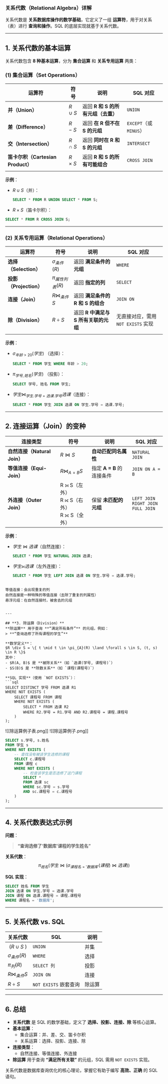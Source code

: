 ### **关系代数（Relational Algebra）详解**
关系代数是 **关系数据库操作的数学基础**，它定义了一组 **运算符**，用于对关系（表）进行 **查询和操作**。SQL 的底层实现就基于关系代数。

---

## **1. 关系代数的基本运算**
关系代数包含 **8 种基本运算**，分为 **集合运算** 和 **关系专用运算** 两类：

### **(1) 集合运算（Set Operations）**
| 运算符                         | 符号           | 说明                     | SQL 对应              |
| --------------------------- | ------------ | ---------------------- | ------------------- |
| **并（Union）**                | $R \cup S$   | 返回 **R 和 S 的所有元组（去重）** | `UNION`             |
| **差（Difference）**           | $R - S$      | 返回 **在 R 但不在 S 的元组**   | `EXCEPT`（或 `MINUS`） |
| **交（Intersection）**         | $R \cap S$   | 返回 **同时在 R 和 S 的元组**   | `INTERSECT`         |
| **笛卡尔积（Cartesian Product）** | $R \times S$ | 返回 **R 和 S 的所有可能组合**   | `CROSS JOIN`        |
|                             |              |                        |                     |

**示例**：
- $R \cup S$（并）：
  ```sql
  SELECT * FROM R UNION SELECT * FROM S;
  ```
-  $R \times S$（笛卡尔积）：
  ```sql
  SELECT * FROM R CROSS JOIN S;
  ```

---

### **(2) 关系专用运算（Relational Operations）**
| 运算符                | 符号                 | 说明                      | SQL 对应                   |
| ------------------ | ------------------ | ----------------------- | ------------------------ |
| **选择（Selection）**  | $\sigma_{条件}(R)$   | 返回 **满足条件的元组**          | `WHERE`                  |
| **投影（Projection）** | $\pi_{属性列表}(R)$    | 返回 **指定的列**             | `SELECT`                 |
| **连接（Join）**       | $R \bowtie_{条件} S$ | 返回 **满足条件的 R 和 S 的组合**  | `JOIN ON`                |
| **除（Division）**    | $R \div S$         | 返回 **R 中满足与 S 所有关联的元组** | 无直接对应，需用 `NOT EXISTS` 实现 |
|                    |                    |                         |                          |

**示例**：
- $\sigma_{年龄>20}(学生)$ （选择）：
  ```sql
  SELECT * FROM 学生 WHERE 年龄 > 20;
  ```
- $\pi_{学号, 姓名}(学生)$ （投影）：
  ```sql
  SELECT 学号, 姓名 FROM 学生;
  ```
- $学生 \bowtie_{学生.学号=选课.学号} 选课$（连接）：
  ```sql
  SELECT * FROM 学生 JOIN 选课 ON 学生.学号 = 选课.学号;
  ```

---

## **2. 连接运算（Join）的变种**
| 连接类型                   | 符号                                  | 说明                 | SQL 对应                                     |
| ---------------------- | ----------------------------------- | ------------------ | ------------------------------------------ |
| **自然连接（Natural Join）** | $R \bowtie S$                       | **自动匹配同名属性**       | `NATURAL JOIN`                             |
| **等值连接（Equi-Join）**    | $R \bowtie_{A=B} S$                 | 指定 **A = B** 的连接条件 | `JOIN ON A = B`                            |
| **外连接（Outer Join）**    | R ⟕ S（左外）<br>R ⟖ S（右外）<br>R ⟗ S（全外） | 保留 **未匹配的元组**      | `LEFT JOIN`<br>`RIGHT JOIN`<br>`FULL JOIN` |


**示例**：
- $学生 \bowtie 选课$（自然连接）：
  ```sql
  SELECT * FROM 学生 NATURAL JOIN 选课;
  ```
- $学生 ⟕ 选课$（左外连接）：
  ```sql
  SELECT * FROM 学生 LEFT JOIN 选课 ON 学生.学号 = 选课.学号;
```

等值连接：会出现重复的列
自然连接是一种特殊的等值连接（去除了重复的列属性）
悬浮元组：在自然连接时，被舍去的元组


---

## **3. 除运算（Division）**
**除运算** 用于查询 **“满足所有条件”** 的元组，例如：
> **“查询选修了所有课程的学生”**

**数学定义**：
$R \div S = \{ t \mid t \in \pi_{A}(R) \land \forall s \in S, (t, s) \in R \}$
其中：
- $R(A, B)$ 是 **被除关系**（如 `选课(学号, 课程号)`）
- $S(B)$ 是 **除数关系**（如 `课程(课程号)`）

**SQL 实现**（使用 `NOT EXISTS`）：
```sql
SELECT DISTINCT 学号 FROM 选课 R1
WHERE NOT EXISTS (
    SELECT 课程号 FROM 课程
    WHERE NOT EXISTS (
        SELECT * FROM 选课 R2
        WHERE R2.学号 = R1.学号 AND R2.课程号 = 课程.课程号
    )
);
```

![[除运算例子表.png]]
![[除运算例子.png]]
```sql
SELECT s.学号, s.姓名
FROM 学生 s
WHERE NOT EXISTS (
    -- 查找没有被该学生选修的课程
    SELECT c.课程号 
    FROM 课程 c
    WHERE NOT EXISTS (
        -- 检查该学生是否选修了这门课程
        SELECT * 
        FROM 选课 sc
        WHERE sc.学号 = s.学号
        AND sc.课程号 = c.课程号
    )
);
```

---

## **4. 关系代数表达式示例**
**问题**：
> **“查询选修了‘数据库’课程的学生姓名”**

**关系代数**：
$$
\pi_{姓名} \left(
    学生 \bowtie \left(
        \sigma_{课程名='数据库'}(课程) \bowtie 选课
    \right)
\right)
$$

**SQL 实现**：
```sql
SELECT 姓名 FROM 学生
JOIN 选课 ON 学生.学号 = 选课.学号
JOIN 课程 ON 选课.课程号 = 课程.课程号
WHERE 课程名 = '数据库';
```

---

## **5. 关系代数 vs. SQL**
| **关系代数**           | **SQL**           | **说明** |
| ------------------ | ----------------- | ------ |
| $\ (R \cup S \ )$  | `UNION`           | 并集     |
| $\sigma_{条件}(R)$   | `WHERE`           | 选择     |
| $\pi_{列}(R)$       | `SELECT 列`        | 投影     |
| $R \bowtie_{条件} S$ | `JOIN ON`         | 连接     |
| $R \div S$         | `NOT EXISTS` 嵌套查询 | 除运算    |

---

## **6. 总结**
- **关系代数** 是 SQL 的数学基础，定义了 **选择、投影、连接、除** 等核心运算。
- **基本运算**：
  - 集合运算：并、差、交、笛卡尔积
  - 关系运算：选择、投影、连接、除
- **连接类型**：
  - 自然连接、等值连接、外连接
- **除运算** 用于查询 **“满足所有关联”** 的元组，SQL 需用 `NOT EXISTS` 实现。

关系代数是数据库查询优化的核心理论，掌握它有助于编写 **高效、正确** 的 SQL 语句。